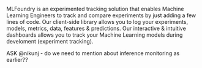 MLFoundry is an experimented tracking solution that enables Machine Learning Engineers to track and compare experiments by just adding a few lines of code. Our client-side library allows you to log your experiments, models, metrics, data, features & predictions. Our interactive & intuitive dashboards allows you to track your Machine Learning models during develoment (experiment tracking). 

ASK @nikunj - do we need to mention about inference monitoring as earlier??